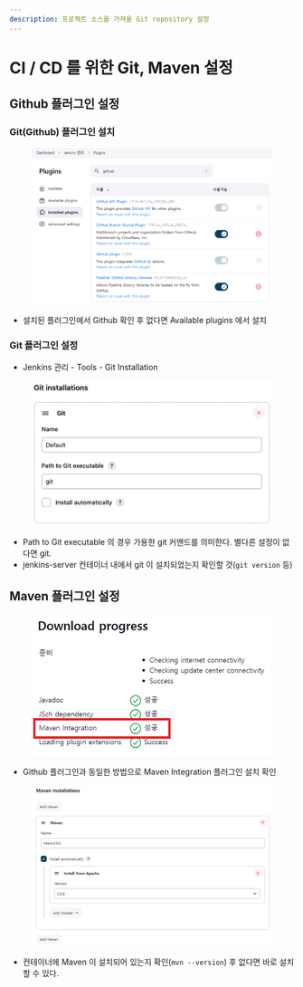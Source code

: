 ```yaml
---
description: 프로젝트 소스를 가져올 Git repository 설정
---
```


# CI / CD 를 위한 Git, Maven 설정

## Github 플러그인 설정

### Git(Github) 플러그인 설치

<figure><img src="../../.gitbook/assets/image (8).png" alt=""><figcaption></figcaption></figure>

* 설치된 플러그인에서 Github 확인 후 없다면 Available plugins 에서 설치



### Git 플러그인 설정

* Jenkins 관리 - Tools - Git Installation

<figure><img src="../../.gitbook/assets/image (9).png" alt=""><figcaption></figcaption></figure>

* Path to Git executable 의 경우 가용한 git 커맨드를 의미한다. 별다른 설정이 없다면 git.
* jenkins-server 컨테이너 내에서 git 이 설치되었는지 확인할 것(`git version` 등)



## Maven 플러그인 설정

<figure><img src="../../.gitbook/assets/image (10).png" alt=""><figcaption></figcaption></figure>

* Github 플러그인과 동일한 방법으로 Maven Integration 플러그인 설치 확인

<figure><img src="../../.gitbook/assets/image (11).png" alt=""><figcaption></figcaption></figure>

* 컨테이너에 Maven 이 설치되어 있는지 확인(`mvn --version`) 후 없다면 바로 설치할 수 있다.



##
